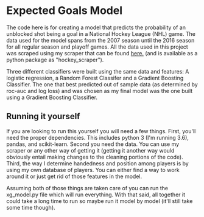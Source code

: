 # Expected Goals Model

The code here is for creating a model that predicts the probability of an unblocked shot being a goal in a National
Hockey League (NHL) game. The data used for the model spans from the 2007 season until the 2016 season for all regular
season and playoff games. All the data used in this project was scraped using my scraper that can be found
[here.](https://github.com/HarryShomer/Hockey-Scraper) (and is available as a python package as "hockey_scraper").


Three different classifiers were built using the same data and features: A logistic regression, a Random Forest Classifer
and a Gradient Boosting Classifier. The one that best predicted out of sample data (as determined by roc-auc and log loss)
and was chosen as my final model was the one built using a Gradient Boosting Classifier.
 

## Running it yourself
If you are looking to run this yourself you will need a few things. First, you'll need the proper dependencies. This
includes python 3 (I'm running 3.6), pandas, and scikit-learn. Second you need the data. You can use my scraper or any other way of getting it (getting it another way would obviously
entail making changes to the cleaning portions of the code). Third, the way I determine handedness and position among players
is by using my own database of players. You can either find a way to work around it or just get rid of those features
in the model.

Assuming both of those things are taken care of you can run the xg_model.py file which will run everything.
With that said, all together it could take a long time to run so maybe run it model by model (it'll still take some time
though).


